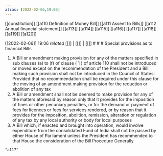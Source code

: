 ```yaml
---
alias: [2022-02-06,19:06]
---
```

[[constitution]] [[a110 Definition of Money Bill]] [[a111 Assent to Bills]] [[a112 Annual financial statement]] [[a113]] [[a114]] [[a115]] [[a116]] [[a117]] [[a118]] [[a119]]  [[a120]]

[[2022-02-06]] 19:06 _related_ [[]] | [[]] | [[]] # # #
Special provisions as to financial Bills
1) A Bill or amendment making provision for any of the matters specified in sub clauses (a) to (f) of clause ( 1 ) of article 110 shall not be introduced or moved except on the recommendation of the President and a Bill making such provision shall not be introduced in the Council of States: Provided that no recommendation shall be required under this clause for the moving of an amendment making provision for the reduction or abolition of any tax
2) A Bill or amendment shall not be deemed to make provision for any of the matters aforesaid by reason only that it provides for the imposition of fines or other pecuniary penalties, or for the demand or payment of fees for licences or fees for services rendered, or by reason that it provides for the imposition, abolition, remission, alteration or regulation of any tax by any local authority or body for local purposes
3) A Bill which, if enacted and brought into operation, would involve expenditure from the consolidated Fund of India shall not be passed by either House of Parliament unless the President has recommended to that House the consideration of the Bill Procedure Generally
```query
"a117"
```